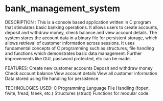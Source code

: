 # bank_management_system
DESCRIPTION :
This is a console based application written in C program that stimulates basic banking operations. 
It allows users to create accounts, deposit and withdraw money, check balance and view account details.
The system stores the account data in a binary file for persistent storage, which allows retrieval of customer information across sessions.
It uses fundamental concepts of C programming such as structures, file handling and functions which demonstrates basic data management.
Further improvements like GUI, password protected, etc can be made.

FEATURES:
Create new customer accounts
Deposit and withdraw money
Check account balance
View account details
View all customer information
Data stored using file handling for persistence

TECHNOLOGIES USED:
C Programming Language
File Handling (fopen, fwite, fread, fseek, etc.)
Structures (struct)
Functions for modular code

